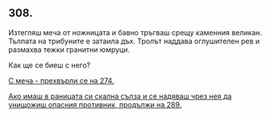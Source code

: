 ## 308.

Изтегляш меча от ножницата и бавно тръгваш срещу каменния
великан. Тълпата на трибуните е затаила дъх. Тролът наддава
оглушителен рев и размахва тежки гранитни юмруци. 

Как ще се биеш с него?

[С меча - прехвърли се на 274.](./274)

[Ако имаш в раницата си скална сълза и се надяваш чрез нея да
унищожиш опасния противник, продължи на 289.](./289)
